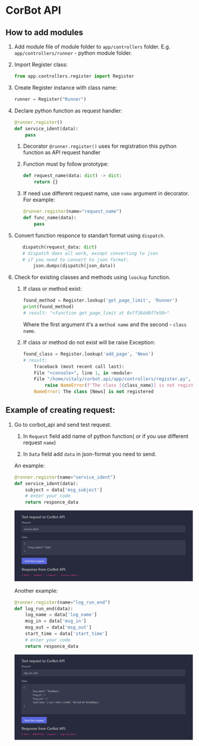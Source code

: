 # CorBot API

## How to add modules

1. Add module file of module folder to `app/controllers` folder. E.g. `app/controllers/runner` - python module folder.
1. Import Register class:

    ```python
    from app.controllers.register import Register
    ```

1. Create Register instance with class name:

    ```python
    runner = Register("Runner")
    ```

1. Declare python function as request handler:

    ```python
    @runner.register()
    def service_ident(data):
        pass
    ```

    1. Decorator `@runner.register()` uses for registration this python function as API request handler
    1. Function must by follow prototype:

        ```python
        def request_name(data: dict) -> dict:
            return {}
        ```

    1. If need use different request name, use `name` argument in decorator. For example:

        ```python
        @runner.register(name="request_name")
        def func_name(data):
            pass
        ```

1.  Сonvert function responce to standart format using `dispatch`.

     ```python
        dispatch(request_data: dict)
        # dispatch does all work, except converting to json
        # if you need to convert to json format:
            json.dumps(dispatch(json_data))
     ```


2.  Check for existing classes and methods using `loockup` function.

    1. If class or method exist:

        ```python
        found_method = Register.lookup('get_page_limit', 'Runner')
        print(found_method)
        # result: "<function get_page_limit at 0x7f38dd0f7e50>"
        ```

        Where the first argument it's a `method name` and the second - `class name`.


    2. If class or method do not exist will be raise Exception:

        ```python
        found_class = Register.lookup('add_page', 'News')
        # result:
            Traceback (most recent call last):
            File "<console>", line 1, in <module>
            File "/home/vitaly/corbot.api/app/controllers/register.py", line 33, in lookup
                raise NameError(f'The class [{class_name}] is not registered')
            NameError: The class [News] is not registered
        ```
## Example of creating request:
1. Go to corbot_api and send test request.

    1. In `Request` field add name of python function( or if you use different request `name`) 

    2. In `Data` field add `data` in json-format you need to send.

    An example:

    ```python
    @runner.register(name="service_ident")
    def service_ident(data):
        subject = data['msg_subject']
        # enter your code
        return responce_data
    ```

    ![alt text](read_me_images/service_indent.png)

    Another example:

    ```python
    @runner.register(name="log_run_end")
    def log_run_end(data):
        log_name = data['log_name']
        msg_in = data['msg_in']
        msg_out = data['msg_out']
        start_time = data['start_time']
        # enter your code
        return responce_data
    ```

    ![alt text](read_me_images/log_run_end.png)